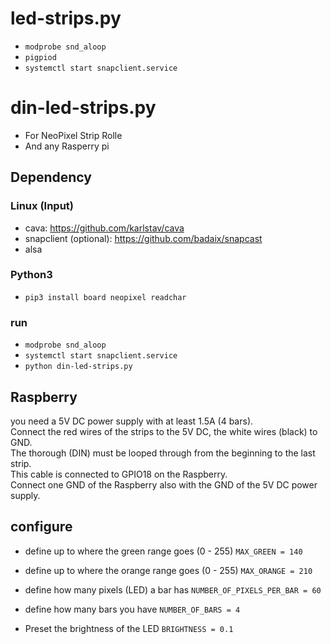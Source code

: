 # led-strips.py

* `modprobe snd_aloop`
* `pigpiod`
* `systemctl start snapclient.service`

# din-led-strips.py

* For NeoPixel Strip Rolle
* And any Rasperry pi

## Dependency
### Linux (Input)
* cava: https://github.com/karlstav/cava
* snapclient (optional): https://github.com/badaix/snapcast
* alsa

### Python3
* `pip3 install board neopixel readchar`

### run
* `modprobe snd_aloop`
* `systemctl start snapclient.service`
* `python din-led-strips.py`

## Raspberry
you need a 5V DC power supply with at least 1.5A (4 bars).  
Connect the red wires of the strips to the 5V DC, the white wires (black) to GND.  
The thorough (DIN) must be looped through from the beginning to the last strip.  
This cable is connected to GPIO18 on the Raspberry.  
Connect one GND of the Raspberry also with the GND of the 5V DC power supply.  

## configure
* define up to where the green range goes (0 - 255)
`MAX_GREEN = 140`  

* define up to where the orange range goes (0 - 255)
`MAX_ORANGE = 210`

* define how many pixels (LED) a bar has
`NUMBER_OF_PIXELS_PER_BAR = 60`

* define how many bars you have
`NUMBER_OF_BARS = 4`

* Preset the brightness of the LED
`BRIGHTNESS = 0.1`
